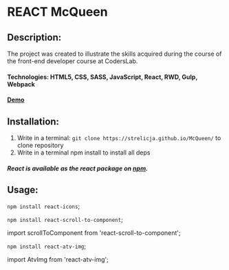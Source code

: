 # REACT McQueen

## Description:
The project was created to illustrate the skills acquired during the course of the front-end developer course at CodersLab.

#### Technologies: HTML5, CSS, SASS, JavaScript, React, RWD, Gulp, Webpack

#### [Demo](https://strelicja.github.io/McQueen/)

## Installation:
1. Write in a terminal:
 `git clone https://strelicja.github.io/McQueen/`
 to clone repository
2. Write in a terminal npm install to install all deps

##### React is available as the react package on [npm](https://www.npmjs.com/package/react).

## Usage:

`npm install react-icons`;

`npm install react-scroll-to-component`;

 import scrollToComponent from 'react-scroll-to-component';

`npm install react-atv-img`;

 import AtvImg from 'react-atv-img';
